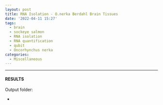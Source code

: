 ```yaml
---
layout: post
title: RNA Isolation - O.nerka Berdahl Brain Tissues
date: '2022-04-11 15:27'
tags: 
  - brain
  - sockeye salmon
  - RNA isolation
  - RNA quantification
  - qubit
  - Oncorhynchus nerka
categories: 
  - Miscellaneous
---
```




---

#### RESULTS

Output folder:

- []()

